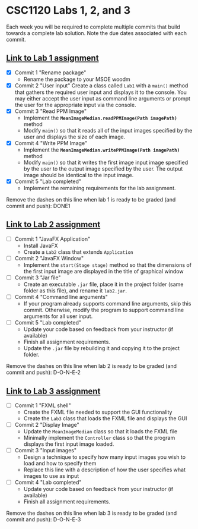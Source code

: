 # CSC1120 Labs 1, 2, and 3

Each week you will be required to complete multiple commits that
build towards a complete lab solution. Note the due dates associated
with each commit.

## [Link to Lab 1 assignment](https://csse.msoe.us/csc1120/lab1)

* [x] Commit 1 "Rename package"
    - Rename the package to your MSOE woodm
* [x] Commit 2 "User input"
  Create a class called `Lab1` with a `main()` method that gathers the
  required user input and displays it to the console. You may either accept the user
  input as command line arguments or prompt the user for the appropriate input via the console.
* [x] Commit 3 "Read PPM Image"
    - Implement the **`MeanImageMedian.readPPMImage(Path imagePath)`** method
    - Modify `main()` so that it reads all of the input images specified by the user and
      displays the size of each image.
* [x] Commit 4 "Write PPM Image"
    - Implement the **`MeanImageMedian.writePPMImage(Path imagePath)`** method
    - Modify `main()` so that it writes the first image input image specified by the user to
      the output image specified by the user. The output image should be identical to the input
      image.
* [x] Commit 5 "Lab completed"
    - Implement the remaining requirements for the lab assignment.

Remove the dashes on this line when lab 1 is ready to be graded (and commit and push): DONE1

## [Link to Lab 2 assignment](https://csse.msoe.us/csc1120/lab2)

* [ ] Commit 1 "JavaFX Application"
    - Install JavaFX
    - Create a `Lab2` class that extends `Application`
* [ ] Commit 2 "JavaFX Window"
    - Implement the `start(Stage stage)` method so that the dimensions of the first input
      image are displayed in the title of graphical window
* [ ] Commit 3 "Jar file"
    - Create an executable `.jar` file, place it in the project folder (same folder as this
      file), and rename it `lab2.jar`.
* [ ] Commit 4 "Command line arguments"
    - If your program already supports command line arguments, skip this commit. Otherwise,
      modify the program to support command line arguments for all user input.
* [ ] Commit 5 "Lab completed"
    - Update your code based on feedback from your instructor (if available)
    - Finish all assignment requirements.
    - Update the `.jar` file by rebuilding it and copying it to the project folder.

Remove the dashes on this line when lab 2 is ready to be graded (and commit and push): D-O-N-E-2

## [Link to Lab 3 assignment](https://csse.msoe.us/csc1120/lab3)

* [ ] Commit 1 "FXML shell"
    - Create the FXML file needed to support the GUI functionality
    - Create the `Lab3` class that loads the FXML file and displays the GUI
* [ ] Commit 2 "Display Image"
    - Update the `MeanImageMedian` class so that it loads the FXML file
    - Minimally implement the `Controller` class so that the program displays the first input
      image loaded.
* [ ] Commit 3 "Input images"
    - Design a technique to specify how many input images you wish to load and how to specify them
    - Replace this line with a description of how the user specifies what images to use as input
* [ ] Commit 4 "Lab completed"
    - Update your code based on feedback from your instructor (if available)
    - Finish all assignment requirements.

Remove the dashes on this line when lab 3 is ready to be graded (and commit and push): D-O-N-E-3
